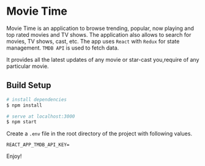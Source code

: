 # Movie Time

Movie Time is an application to browse trending, popular, now playing and top rated movies and TV shows.
The application also allows to search for movies, TV shows, cast, etc.
The app uses `React` with `Redux` for state management. `TMDB API` is used to fetch data.

It provides all the latest updates of any movie or star-cast you,require of any particular movie.

## Build Setup

```bash
# install dependencies
$ npm install

# serve at localhost:3000
$ npm start
```

Create a `.env` file in the root directory of the project with following values.

```dosini
REACT_APP_TMDB_API_KEY=
```

Enjoy!